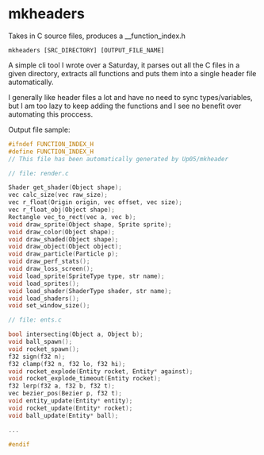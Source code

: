 # mkheaders
Takes in C source files, produces a __function_index.h

```
mkheaders [SRC_DIRECTORY] [OUTPUT_FILE_NAME]
```

A simple cli tool I wrote over a Saturday, it parses out all the C files in a given directory, extracts all functions and puts them into a single header file automatically.

I generally like header files a lot and have no need to sync types/variables, but I am too lazy to keep adding the functions and I see no benefit over automating this proccess.

Output file sample:
```h
#ifndef FUNCTION_INDEX_H
#define FUNCTION_INDEX_H
// This file has been automatically generated by Up05/mkheader

// file: render.c

Shader get_shader(Object shape);
vec calc_size(vec raw_size);
vec r_float(Origin origin, vec offset, vec size);
vec r_float_obj(Object shape);
Rectangle vec_to_rect(vec a, vec b);
void draw_sprite(Object shape, Sprite sprite);
void draw_color(Object shape);
void draw_shaded(Object shape);
void draw_object(Object object);
void draw_particle(Particle p);
void draw_perf_stats();
void draw_loss_screen();
void load_sprite(SpriteType type, str name);
void load_sprites();
void load_shader(ShaderType shader, str name);
void load_shaders();
void set_window_size();

// file: ents.c

bool intersecting(Object a, Object b);
void ball_spawn();
void rocket_spawn();
f32 sign(f32 n);
f32 clamp(f32 n, f32 lo, f32 hi);
void rocket_explode(Entity rocket, Entity* against);
void rocket_explode_timeout(Entity rocket);
f32 lerp(f32 a, f32 b, f32 t);
vec bezier_pos(Bezier p, f32 t);
void entity_update(Entity* entity);
void rocket_update(Entity* rocket);
void ball_update(Entity* ball);

...

#endif

```
